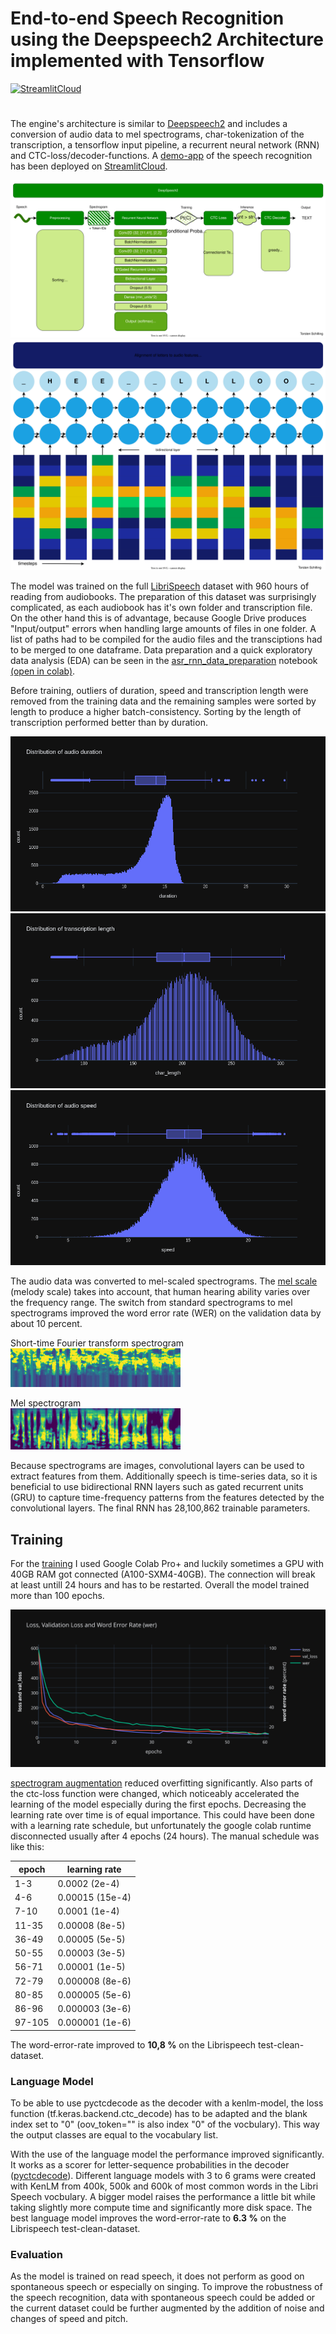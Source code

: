# End-to-end Speech Recognition using the Deepspeech2 Architecture implemented with Tensorflow
[![StreamlitCloud](https://static.streamlit.io/badges/streamlit_badge_black_white.svg)](https://share.streamlit.io/to-schi/asr-deepspeech2-webdemo/main)


#
The engine's architecture is similar to [Deepspeech2](https://arxiv.org/abs/1512.02595) and includes a conversion of audio data to mel spectrograms, char-tokenization of the transcription, a tensorflow input pipeline, a recurrent neural network (RNN) and CTC-loss/decoder-functions.
A [demo-app](https://github.com/to-schi/asr-deepspeech2-webdemo) of the speech recognition has been deployed on [StreamlitCloud](https://share.streamlit.io/to-schi/asr-deepspeech2-webdemo/main).

![DeepSpeech2](./img/DeepSpeech2.drawio.svg)
![Decoder](./img/RNN%2BCTC.drawio.svg)

The model was trained on the full [LibriSpeech](https://www.openslr.org/12/) dataset with 960 hours of reading from audiobooks. The preparation of this dataset was surprisingly complicated, as each audiobook has it's own folder and transcription file. On the other hand this is of advantage, because Google Drive produces "Input/output" errors when handling large amounts of files in one folder. A list of paths had to be compiled for the audio files and the transciptions had to be merged to one dataframe. Data preparation and a quick exploratory data analysis (EDA) can be seen in the [asr_rnn_data_preparation](https://github.com/to-schi/speech-recognition-from-scratch/blob/main/asr_rnn_data_preparation.ipynb) notebook [(open in colab)](https://colab.research.google.com/github/to-schi/speech-recognition-from-scratch/blob/main/asr_rnn_data_preparation.ipynb).

Before training, outliers of duration, speed and transcription length were removed from the training data and the remaining samples were sorted by length to produce a higher batch-consistency. Sorting by the length of transcription performed better than by duration.

![distribution of duration](img/dist_duration.png)
![distributionn of transcription length](./img/dist_char-length.png)
![distributionn of speed](./img/dist_speed.png)

The audio data was converted to mel-scaled spectrograms. The [mel scale](https://en.wikipedia.org/wiki/Mel_scale) (melody scale) takes into account, that human hearing ability varies over the frequency range. The switch from standard spectrograms to mel spectrograms improved the word error rate (WER) on the validation data by about 10 percent.

Short-time Fourier transform spectrogram  
![stft-spectrogram](img/stft-spectrogram.jpg)

Mel spectrogram  
![mel-spectrogram](img/mel-spectrogram.jpg)

Because spectrograms are images, convolutional layers can be used to extract features from them. Additionally speech is time-series data, so it is beneficial to use bidirectional RNN layers such as gated recurrent units (GRU) to capture time-frequency patterns from the features detected by the convolutional layers. The final RNN has 28,100,862 trainable parameters.


## Training
For the [training](https://colab.research.google.com/github/to-schi/speech-recognition-from-scratch/blob/main/asr_rnn_training.ipynb) I used Google Colab Pro+ and luckily sometimes a GPU with 40GB RAM got connected (A100-SXM4-40GB). The connection will break at least untill 24 hours and has to be restarted. Overall the model trained more than 100 epochs.

![training](./img/history_plot.svg)

[spectrogram augmentation](https://arxiv.org/abs/1904.08779) reduced overfitting significantly. Also parts of the ctc-loss function were changed, which noticeably accelerated the learning of the model especially during the first epochs. Decreasing the learning rate over time is of equal importance. This could have been done with a learning rate schedule, but unfortunately the google colab runtime disconnected usually after 4 epochs (24 hours). The manual schedule was like this:

| epoch  | learning rate   |
| ------ | --------------- |
| 1-3    | 0.0002 (2e-4)   |
| 4-6    | 0.00015 (15e-4) |
| 7-10   | 0.0001 (1e-4)   |
| 11-35  | 0.00008 (8e-5)  |
| 36-49  | 0.00005 (5e-5)  |
| 50-55  | 0.00003 (3e-5)  |
| 56-71  | 0.00001 (1e-5)  |
| 72-79  | 0.000008 (8e-6) |
| 80-85  | 0.000005 (5e-6) |
| 86-96  | 0.000003 (3e-6) |
| 97-105 | 0.000001 (1e-6) |

The word-error-rate improved to **10,8 %** on the Librispeech test-clean-dataset.

### Language Model
To be able to use pyctcdecode as the decoder with a kenlm-model, the loss function (tf.keras.backend.ctc_decode) has to be adapted and the blank index set to "0" (oov_token="" is also index "0" of the vocbulary). This way the output classes are equal to the vocabulary list.

With the use of the language model the performance improved significantly. It works as a scorer for letter-sequence probabilities in the decoder ([pyctcdecode](https://github.com/kensho-technologies/pyctcdecode)). Different language models with 3 to 6 grams were created with KenLM from 400k, 500k and 600k of most common words in the Libri Speech vocbulary. A bigger model raises the performance a little bit while taking slightly more compute time and significantly more disk space. 
The best language model improves the word-error-rate to **6.3 %** on the Librispeech test-clean-dataset.

### Evaluation
As the model is trained on read speech, it does not perform as good on spontaneous speech or especially on singing. To improve the robustness of the speech recognition, data with spontaneous speech could be added or the current dataset could be further augmented by the addition of noise and changes of speed and pitch.

